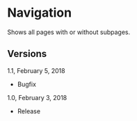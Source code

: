 Navigation
==========

Shows all pages with or without subpages.

Versions
--------
1.1, February 5, 2018
- Bugfix

1.0, February 3, 2018
- Release
